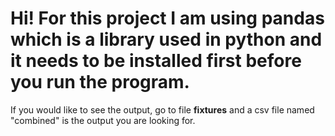 # Hi! For this project I am using pandas which is a library used in python and it needs to be installed first before you run the program.
If you would like to see the output, go to file **fixtures** and a csv file named "combined" is the output you are looking for.
